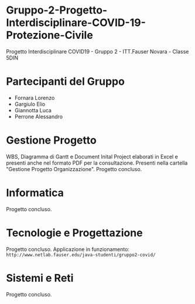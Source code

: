 # Gruppo-2-Progetto-Interdisciplinare-COVID-19-Protezione-Civile
Progetto Interdisciplinare COVID19 - Gruppo 2 - ITT.Fauser Novara - Classe 5DIN
# Partecipanti del Gruppo

- Fornara Lorenzo
- Gargiulo Elio
- Giannotta Luca
- Perrone Alessandro

# Gestione Progetto
WBS, Diagramma di Gantt e Document Inital Project elaborati in Excel e presenti anche nel formato PDF per la consultazione. Presenti nella cartella "Gestione Progetto Organizzazione".
Progetto concluso.
# Informatica
Progetto concluso.
# Tecnologie e Progettazione
Progetto concluso. Applicazione in funzionamento: `http://www.netlab.fauser.edu/java-studenti/gruppo2-covid/`
# Sistemi e Reti
Progetto concluso.
